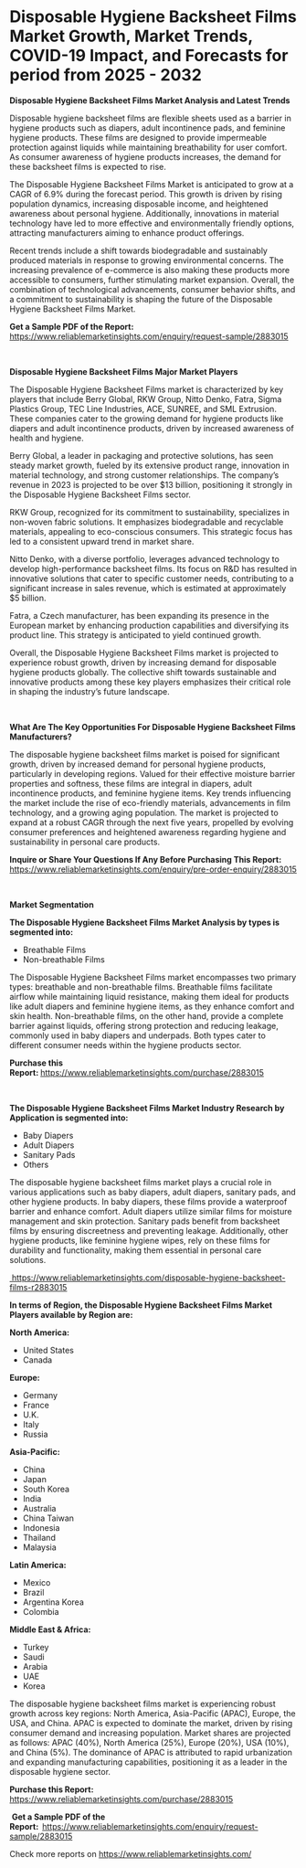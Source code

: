 <p><h1>Disposable Hygiene Backsheet Films Market Growth, Market Trends, COVID-19 Impact, and Forecasts for period from 2025 - 2032</h1></p><p><strong>Disposable Hygiene Backsheet Films Market Analysis and Latest Trends</strong></p>
<p><p>Disposable hygiene backsheet films are flexible sheets used as a barrier in hygiene products such as diapers, adult incontinence pads, and feminine hygiene products. These films are designed to provide impermeable protection against liquids while maintaining breathability for user comfort. As consumer awareness of hygiene products increases, the demand for these backsheet films is expected to rise.</p><p>The Disposable Hygiene Backsheet Films Market is anticipated to grow at a CAGR of 6.9% during the forecast period. This growth is driven by rising population dynamics, increasing disposable income, and heightened awareness about personal hygiene. Additionally, innovations in material technology have led to more effective and environmentally friendly options, attracting manufacturers aiming to enhance product offerings.</p><p>Recent trends include a shift towards biodegradable and sustainably produced materials in response to growing environmental concerns. The increasing prevalence of e-commerce is also making these products more accessible to consumers, further stimulating market expansion. Overall, the combination of technological advancements, consumer behavior shifts, and a commitment to sustainability is shaping the future of the Disposable Hygiene Backsheet Films Market.</p></p>
<p><strong>Get a Sample PDF of the Report:&nbsp;</strong> <a href="https://www.reliablemarketinsights.com/enquiry/request-sample/2883015?utm_campaign=2188&utm_medium=2&utm_source=Github&utm_content=ia&utm_term=13032025&utm_id=disposable-hygiene-backsheet-films">https://www.reliablemarketinsights.com/enquiry/request-sample/2883015</a></p>
<p>&nbsp;</p>
<p><strong>Disposable Hygiene Backsheet Films Major Market Players</strong></p>
<p><p>The Disposable Hygiene Backsheet Films market is characterized by key players that include Berry Global, RKW Group, Nitto Denko, Fatra, Sigma Plastics Group, TEC Line Industries, ACE, SUNREE, and SML Extrusion. These companies cater to the growing demand for hygiene products like diapers and adult incontinence products, driven by increased awareness of health and hygiene.</p><p>Berry Global, a leader in packaging and protective solutions, has seen steady market growth, fueled by its extensive product range, innovation in material technology, and strong customer relationships. The company’s revenue in 2023 is projected to be over $13 billion, positioning it strongly in the Disposable Hygiene Backsheet Films sector.</p><p>RKW Group, recognized for its commitment to sustainability, specializes in non-woven fabric solutions. It emphasizes biodegradable and recyclable materials, appealing to eco-conscious consumers. This strategic focus has led to a consistent upward trend in market share.</p><p>Nitto Denko, with a diverse portfolio, leverages advanced technology to develop high-performance backsheet films. Its focus on R&D has resulted in innovative solutions that cater to specific customer needs, contributing to a significant increase in sales revenue, which is estimated at approximately $5 billion.</p><p>Fatra, a Czech manufacturer, has been expanding its presence in the European market by enhancing production capabilities and diversifying its product line. This strategy is anticipated to yield continued growth.</p><p>Overall, the Disposable Hygiene Backsheet Films market is projected to experience robust growth, driven by increasing demand for disposable hygiene products globally. The collective shift towards sustainable and innovative products among these key players emphasizes their critical role in shaping the industry’s future landscape.</p></p>
<p>&nbsp;</p>
<p><strong>What Are The Key Opportunities For Disposable Hygiene Backsheet Films Manufacturers?</strong></p>
<p><p>The disposable hygiene backsheet films market is poised for significant growth, driven by increased demand for personal hygiene products, particularly in developing regions. Valued for their effective moisture barrier properties and softness, these films are integral in diapers, adult incontinence products, and feminine hygiene items. Key trends influencing the market include the rise of eco-friendly materials, advancements in film technology, and a growing aging population. The market is projected to expand at a robust CAGR through the next five years, propelled by evolving consumer preferences and heightened awareness regarding hygiene and sustainability in personal care products.</p></p>
<p><strong>Inquire or Share Your Questions If Any Before Purchasing This Report:</strong> <a href="https://www.reliablemarketinsights.com/enquiry/pre-order-enquiry/2883015?utm_campaign=2188&utm_medium=2&utm_source=Github&utm_content=ia&utm_term=13032025&utm_id=disposable-hygiene-backsheet-films">https://www.reliablemarketinsights.com/enquiry/pre-order-enquiry/2883015</a></p>
<p>&nbsp;</p>
<p><strong>Market Segmentation</strong></p>
<p><strong>The Disposable Hygiene Backsheet Films Market Analysis by types is segmented into:</strong></p>
<p><ul><li> Breathable Films</li><li>Non-breathable Films </li></ul></p>
<p><p>The Disposable Hygiene Backsheet Films market encompasses two primary types: breathable and non-breathable films. Breathable films facilitate airflow while maintaining liquid resistance, making them ideal for products like adult diapers and feminine hygiene items, as they enhance comfort and skin health. Non-breathable films, on the other hand, provide a complete barrier against liquids, offering strong protection and reducing leakage, commonly used in baby diapers and underpads. Both types cater to different consumer needs within the hygiene products sector.</p></p>
<p><strong>Purchase this Report:&nbsp;</strong><a href="https://www.reliablemarketinsights.com/purchase/2883015?utm_campaign=2188&utm_medium=2&utm_source=Github&utm_content=ia&utm_term=13032025&utm_id=disposable-hygiene-backsheet-films">https://www.reliablemarketinsights.com/purchase/2883015</a></p>
<p>&nbsp;</p>
<p><strong>The Disposable Hygiene Backsheet Films Market Industry Research by Application is segmented into:</strong></p>
<p><ul><li> Baby Diapers</li><li>Adult Diapers</li><li>Sanitary Pads</li><li>Others </li></ul></p>
<p><p>The disposable hygiene backsheet films market plays a crucial role in various applications such as baby diapers, adult diapers, sanitary pads, and other hygiene products. In baby diapers, these films provide a waterproof barrier and enhance comfort. Adult diapers utilize similar films for moisture management and skin protection. Sanitary pads benefit from backsheet films by ensuring discreetness and preventing leakage. Additionally, other hygiene products, like feminine hygiene wipes, rely on these films for durability and functionality, making them essential in personal care solutions.</p></p>
<p><a href="https://www.reliablemarketinsights.com/disposable-hygiene-backsheet-films-r2883015?utm_campaign=2188&utm_medium=2&utm_source=Github&utm_content=ia&utm_term=13032025&utm_id=disposable-hygiene-backsheet-films">&nbsp;https://www.reliablemarketinsights.com/disposable-hygiene-backsheet-films-r2883015</a></p>
<p><strong>In terms of Region, the Disposable Hygiene Backsheet Films Market Players available by Region are:</strong></p>
<p>
    <p> <strong> North America: </strong>
        <ul>
            <li>United States</li>
            <li>Canada</li>
        </ul>
        </p> 
    <p> <strong> Europe: </strong>
        <ul>
            <li>Germany</li>
            <li>France</li>
            <li>U.K.</li>
            <li>Italy</li>
            <li>Russia</li>
        </ul>
        </p> 
    <p> <strong> Asia-Pacific: </strong>
        <ul>
            <li>China</li>
            <li>Japan</li>
            <li>South Korea</li>
            <li>India</li>
            <li>Australia</li>
            <li>China Taiwan</li>
            <li>Indonesia</li>
            <li>Thailand</li>
            <li>Malaysia</li>
        </ul>
        </p> 
    <p> <strong> Latin America: </strong>
        <ul>
            <li>Mexico</li>
            <li>Brazil</li>
            <li>Argentina Korea</li>
            <li>Colombia</li>
        </ul>
        </p> 
    <p> <strong> Middle East & Africa: </strong>
        <ul>
            <li>Turkey</li>
            <li>Saudi</li>
            <li>Arabia</li>
            <li>UAE</li>
            <li>Korea</li>
        </ul>
    </p>
    </p>
<p><p>The disposable hygiene backsheet films market is experiencing robust growth across key regions: North America, Asia-Pacific (APAC), Europe, the USA, and China. APAC is expected to dominate the market, driven by rising consumer demand and increasing population. Market shares are projected as follows: APAC (40%), North America (25%), Europe (20%), USA (10%), and China (5%). The dominance of APAC is attributed to rapid urbanization and expanding manufacturing capabilities, positioning it as a leader in the disposable hygiene sector.</p></p>
<p><strong>Purchase this Report: </strong><a href="https://www.reliablemarketinsights.com/purchase/2883015?utm_campaign=2188&utm_medium=2&utm_source=Github&utm_content=ia&utm_term=13032025&utm_id=disposable-hygiene-backsheet-films">https://www.reliablemarketinsights.com/purchase/2883015</a></p>
<p>&nbsp;<strong>Get a Sample PDF of the Report:&nbsp;&nbsp;</strong><a href="https://www.reliablemarketinsights.com/enquiry/request-sample/2883015?utm_campaign=2188&utm_medium=2&utm_source=Github&utm_content=ia&utm_term=13032025&utm_id=disposable-hygiene-backsheet-films">https://www.reliablemarketinsights.com/enquiry/request-sample/2883015</a></p>
<p><strong></strong></p>
<p>Check more reports on <a href="https://www.reliablemarketinsights.com/?utm_campaign=2188&utm_medium=2&utm_source=Github&utm_content=ia&utm_term=13032025&utm_id=disposable-hygiene-backsheet-films">https://www.reliablemarketinsights.com/</a></p>